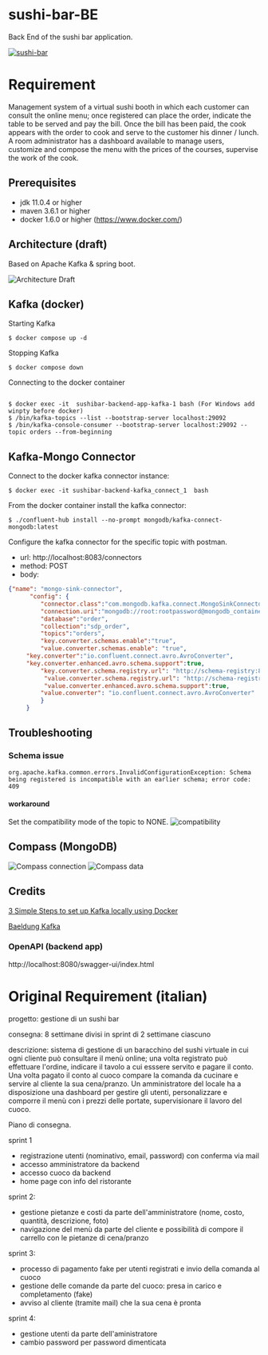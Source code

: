# sushi-bar-BE 
Back End of the sushi bar application.

[![sushi-bar](https://circleci.com/gh/sushi-bar/sushi-bar-BE.svg?style=svg)](https://app.circleci.com/pipelines/github/sushi-bar/sushi-bar-BE)


# Requirement
Management system of a virtual sushi booth in which each customer can consult the online menu; once registered
can place the order, indicate the table to be served and pay the bill.
Once the bill has been paid, the cook appears with the order to cook and serve to the customer his dinner / lunch.
A room administrator has a dashboard available to manage users, customize and compose the menu with the prices of the courses, supervise the
work of the cook.

## Prerequisites

- jdk 11.0.4 or higher
- maven 3.6.1 or higher
- docker 1.6.0 or higher (<https://www.docker.com/>)

## Architecture (draft)
Based on Apache Kafka & spring boot.

![Architecture Draft](docs/draft-arch.jpeg)

## Kafka (docker)

Starting Kafka
```shell
$ docker compose up -d
```

Stopping Kafka
```shell
$ docker compose down
```
Connecting to the docker container
```shell

$ docker exec -it  sushibar-backend-app-kafka-1 bash (For Windows add winpty before docker)
$ /bin/kafka-topics --list --bootstrap-server localhost:29092
$ /bin/kafka-console-consumer --bootstrap-server localhost:29092 --topic orders --from-beginning
```

## Kafka-Mongo Connector
Connect to the docker kafka connector instance:

```shell
$ docker exec -it sushibar-backend-kafka_connect_1  bash
```

From the docker container install the kafka connector:
```shell
$ ./confluent-hub install --no-prompt mongodb/kafka-connect-mongodb:latest
```

Configure the kafka connector for the specific topic with postman.

* url: http://localhost:8083/connectors
* method: POST
* body:
```json
{"name": "mongo-sink-connector",
      "config": {
         "connector.class":"com.mongodb.kafka.connect.MongoSinkConnector",
         "connection.uri":"mongodb://root:rootpassword@mongodb_container",
         "database":"order",
         "collection":"sdp_order",
         "topics":"orders",
         "key.converter.schemas.enable":"true",
         "value.converter.schemas.enable": "true",
     "key.converter":"io.confluent.connect.avro.AvroConverter",
     "key.converter.enhanced.avro.schema.support":true,	
         "key.converter.schema.registry.url": "http://schema-registry:8081",
          "value.converter.schema.registry.url": "http://schema-registry:8081",
          "value.converter.enhanced.avro.schema.support":true,
         "value.converter": "io.confluent.connect.avro.AvroConverter"
         }
     }
```

## Troubleshooting
### Schema issue
```shell
org.apache.kafka.common.errors.InvalidConfigurationException: Schema being registered is incompatible with an earlier schema; error code: 409
```
#### workaround
Set the compatibility mode of the topic to NONE.
![compatibility](docs/compatibility-mode.png)




## Compass (MongoDB)
![Compass connection](docs/compass-connection.png)
![Compass data](docs/compass-data.png)

## Credits
[3 Simple Steps to set up Kafka locally using Docker](https://towardsdev.com/3-simple-steps-to-set-up-kafka-locally-using-docker-b07f71f0e2c9)

[Baeldung Kafka](https://www.baeldung.com/ops/kafka-docker-setup)

### OpenAPI (backend app)
http://localhost:8080/swagger-ui/index.html


# Original Requirement (italian)



progetto: gestione di un sushi bar

consegna: 8 settimane divisi in sprint di 2 settimane ciascuno

descrizione: sistema di gestione di un baracchino del sushi virtuale in 
cui ogni cliente può consultare il menù online; una volta registrato
può effettuare l'ordine, indicare il tavolo a cui esssere servito e pagare il conto.
Una volta pagato il conto al cuoco compare la comanda da cucinare e servire
al cliente la sua cena/pranzo.
Un amministratore del locale ha a disposizione una dashboard per gestire gli utenti,
personalizzare e comporre il menù con i prezzi delle portate, supervisionare il 
lavoro del cuoco.

Piano di consegna.

sprint 1
- registrazione utenti (nominativo, email, password) con conferma via mail
- accesso amministratore da backend
- accesso cuoco da backend
- home page con info del ristorante

sprint 2:
- gestione pietanze e costi da parte dell'amministratore (nome, costo, quantità, descrizione, foto)
- navigazione del menù da parte del cliente e possibilità di compore il carrello con le pietanze di cena/pranzo

sprint 3:
- processo di pagamento fake per utenti registrati e invio della comanda al cuoco
- gestione delle comande da parte del cuoco: presa in carico e completamento (fake)
- avviso al cliente (tramite mail) che la sua cena è pronta

sprint 4:
- gestione utenti da parte dell'aministratore
- cambio password per password dimenticata

